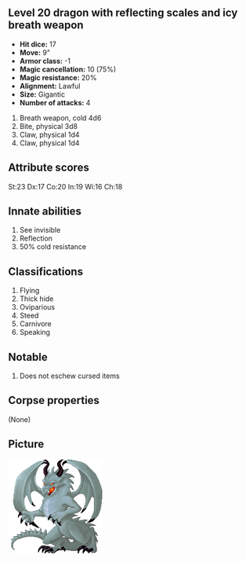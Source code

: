 ## Level 20 dragon with reflecting scales and icy breath weapon

- **Hit dice:** 17
- **Move:** 9"
- **Armor class:** -1
- **Magic cancellation:** 10 (75%)
- **Magic resistance:** 20%
- **Alignment:** Lawful
- **Size:** Gigantic
- **Number of attacks:** 4
1. Breath weapon, cold 4d6
2. Bite, physical 3d8
3. Claw, physical 1d4
4. Claw, physical 1d4

## Attribute scores

St:23 Dx:17 Co:20 In:19 Wi:16 Ch:18

## Innate abilities

1. See invisible
2. Reflection
3. 50% cold resistance

## Classifications

1. Flying
2. Thick hide
3. Oviparious
4. Steed
5. Carnivore
6. Speaking

## Notable

1. Does not eschew cursed items

## Corpse properties

(None)

## Picture

![Silver dragon](https://github.com/hyvanmielenpelit/GnollHackTileSet/blob/main/Monsters/silver_dragon/silver_dragon.png)
